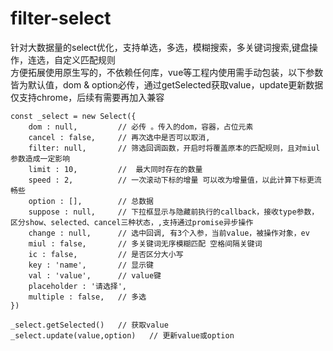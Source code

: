 # filter-select
针对大数据量的select优化，支持单选，多选，模糊搜索，多关键词搜索,键盘操作，连选，自定义匹配规则 <br/>
方便拓展使用原生写的，不依赖任何库，vue等工程内使用需手动包装，以下参数皆为默认值，dom & option必传，通过getSelected获取value，update更新数据<br/>
仅支持chrome，后续有需要再加入兼容
```
const _select = new Select({ 
    dom : null,         // 必传 。传入的dom，容器，占位元素
    cancel : false,     // 再次选中是否可以取消, 
    filter: null,       // 筛选回调函数，开启时将覆盖原本的匹配规则，且对miul参数造成一定影响
    limit : 10,         //  最大同时存在的数量
    speed : 2,          // 一次滚动下标的增量 可以改为增量值，以此计算下标更流畅些
    option : [],        // 总数据
    suppose : null,     // 下拉框显示与隐藏前执行的callback，接收type参数，区分show、selected、cancel三种状态，,支持通过promise异步操作 
    change : null,      // 选中回调, 有3个入参，当前value，被操作对象，ev
    miul : false,       // 多关键词无序模糊匹配 空格间隔关键词
    ic : false,         // 是否区分大小写 
    key : 'name',       // 显示键
    val : 'value',      // value键
    placeholder : '请选择', 
    multiple : false,   // 多选 
})

_select.getSelected()   // 获取value
_select.update(value,option)   // 更新value或option


